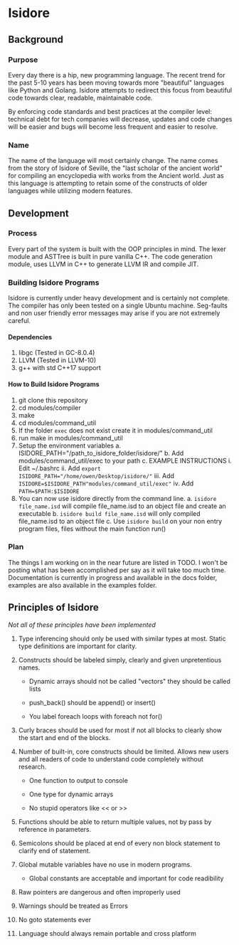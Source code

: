 # Isidore
## Background
### Purpose
Every day there is a hip, new programming language. The recent trend for the past 5-10 years has been moving towards more "beautiful" languages like Python and Golang. Isidore attempts to redirect this focus from beautiful code towards clear, readable, maintainable code.

By enforcing code standards and best practices at the compiler level:
technical debt for tech companies will decrease, updates and code changes will be easier and bugs will become less frequent and easier to resolve.

### Name
The name of the language will most certainly change. The name comes from the story of Isidore of Seville, the "last scholar of the ancient world" for compiling an encyclopedia with works from the Ancient world. Just as this language is attempting to retain some of the constructs of older languages while utilizing modern features.

## Development
### Process
Every part of the system is built with the OOP principles in mind. The lexer module and ASTTree is built in pure vanilla C++. The code generation module, uses LLVM in C++ to generate LLVM IR and compile JIT.

### Building Isidore Programs

Isidore is currently under heavy development and is certainly not complete. The compiler has only been tested on a single Ubuntu machine. Seg-faults and non user friendly error messages may arise if you are not extremely careful.

#### Dependencies
1. libgc (Tested in GC-8.0.4)
2. LLVM (Tested in LLVM-10)
3. g++ with std C++17 support
#### How to Build Isidore Programs
1. git clone this repository
2. cd modules/compiler
3. make
4. cd modules/command_util
5. If the folder `exec` does not exist create it in modules/command_util
6. run make in modules/command_util
7. Setup the environment variables
	a. ISIDORE_PATH="/path_to_isidore_folder/isidore/"
	b. Add modules/command_util/exec to your path
	c. EXAMPLE INSTRUCTIONS
		i. Edit ~/.bashrc
		ii. Add `export ISIDORE_PATH="/home/owen/Desktop/isidore/"`
		iii. Add `ISIDORE=$ISIDORE_PATH"modules/command_util/exec"`
		iv. Add `PATH=$PATH:$ISIDORE`
8. You can now use isidore directly from the command line.
	a. `isidore file_name.isd` will compile file_name.isd to an object file and create an executable
	b. `isidore build file_name.isd` will only compiled file_name.isd to an object file
	c. Use `isidore build` on your non entry program files, files without the main function run()






### Plan
The things I am working on in the near future are listed in TODO. I won't be posting what has been accomplished per say as it will take too much time. Documentation is currently in progress and available in the docs folder, examples are also available in the examples folder.

## Principles of Isidore
*Not all of these principles have been implemented*

1. Type inferencing should only be used with similar types at most. Static type definitions are important for clarity.
2. Constructs should be labeled simply, clearly and given unpretentious names. 
 
    * Dynamic arrays should not be called "vectors" they should be called lists

    * push_back() should be append() or insert()

    * You label foreach loops with foreach not for()

3. Curly braces should be used for most if not all blocks to clearly show the start and end of the blocks.
4. Number of built-in, core constructs should be limited. Allows new users and all readers of code to understand code completely without research.

    * One function to output to console

    * One type for dynamic arrays

    * No stupid operators like << or >>
5. Functions should be able to return multiple values, not by pass by reference in parameters.
6. Semicolons should be placed at end of every non block statement to clarify end of statement.
7. Global mutable variables have no use in modern programs.
    * Global constants are acceptable and important for code readibility
8. Raw pointers are dangerous and often improperly used
9. Warnings should be treated as Errors
10. No goto statements ever
11. Language should always remain portable and cross platform
